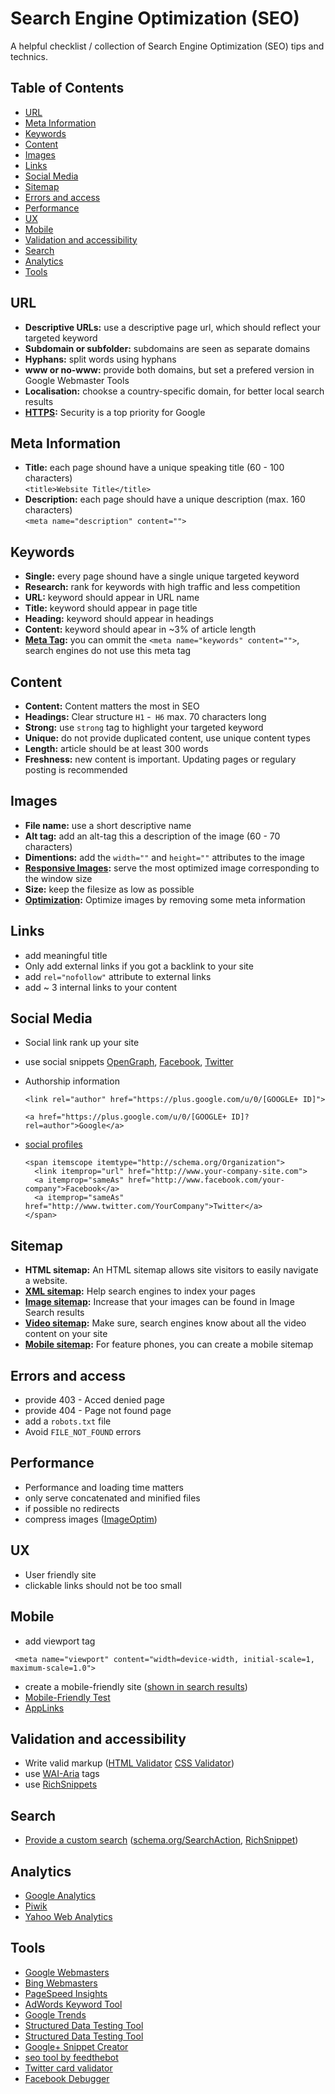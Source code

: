 # Search Engine Optimization (SEO)
A helpful checklist / collection of Search Engine Optimization (SEO) tips and technics.

## Table of Contents
* [URL](#url)
* [Meta Information](#meta-information)
* [Keywords](#keywords)
* [Content](#content)
* [Images](#images)
* [Links](#links)
* [Social Media](#social-media)
* [Sitemap](#sitemap)
* [Errors and access](#errors-and-access)
* [Performance](#performance)
* [UX](#ux)
* [Mobile](#mobile)
* [Validation and accessibility](#Validation-and-accessibility)
* [Search](#search)
* [Analytics](#analytics)
* [Tools](#tools)

## URL
* **Descriptive URLs:** use a descriptive page url, which should reflect your targeted keyword
* **Subdomain or subfolder:** subdomains are seen as separate domains
* **Hyphans:** split words using hyphans
* **www or no-www:** provide both domains, but set a prefered version in Google Webmaster Tools
* **Localisation:** chookse a country-specific domain, for better local search results
* **[HTTPS](http://googlewebmastercentral.blogspot.be/2014/08/https-as-ranking-signal.html):** Security is a top priority for Google

## Meta Information
* **Title:** each page shound have a unique speaking title (60 - 100 characters)  
`<title>Website Title</title>`
* **Description:** each page should have a unique description (max. 160 characters)  
`<meta name="description" content="">`

## Keywords
* **Single:** every page shound have a single unique targeted keyword
* **Research:** rank for keywords with high traffic and less competition
* **URL:** keyword should appear in URL name
* **Title:** keyword should appear in page title
* **Heading:** keyword should appear in headings
* **Content:** keyword should apear in ~3% of article length
* **[Meta Tag](https://www.youtube.com/watch?v=jK7IPbnmvVU):** you can ommit the `<meta name="keywords" content="">`, search engines do not use this meta tag

## Content
* **Content:** Content matters the most in SEO
* **Headings:** Clear structure `H1` -` H6` max. 70 characters long
* **Strong:** use `strong` tag to highlight your targeted keyword
* **Unique:** do not provide duplicated content, use unique content types
* **Length:** article should be at least 300 words
* **Freshness:** new content is important. Updating pages or regulary posting is recommended

## Images
* **File name:** use a short descriptive name
* **Alt tag:** add an alt-tag this a description of the image (60 - 70 characters)
* **Dimentions:** add the `width=""` and `height=""` attributes to the image
* **[Responsive Images](http://www.w3.org/TR/html-picture-element/):** serve the most optimized image corresponding to the window size
* **Size:** keep the filesize as low as possible
* **[Optimization](https://imageoptim.com/):** Optimize images by removing some meta information

## Links
* add meaningful title
* Only add external links if you got a backlink to your site
* add `rel="nofollow"` attribute to external links
* add ~ 3 internal links to your content

## Social Media
* Social link rank up your site
* use social snippets [OpenGraph](http://ogp.me/), [Facebook](https://developers.facebook.com/docs/sharing/best-practices), [Twitter](https://dev.twitter.com/cards/getting-started)
* Authorship information

  `<link rel="author" href="https://plus.google.com/u/0/[GOOGLE+ ID]">`

  `<a href="https://plus.google.com/u/0/[GOOGLE+ ID]?rel=author">Google</a>`
* [social profiles](https://developers.google.com/webmasters/structured-data/customize/social-profiles)

  ```
  <span itemscope itemtype="http://schema.org/Organization">
    <link itemprop="url" href="http://www.your-company-site.com">
    <a itemprop="sameAs" href="http://www.facebook.com/your-company">Facebook</a>
    <a itemprop="sameAs" href="http://www.twitter.com/YourCompany">Twitter</a>
  </span>
  ```

## Sitemap
* **HTML sitemap:** An HTML sitemap allows site visitors to easily navigate a website.
* **[XML sitemap](https://support.google.com/webmasters/answer/183668):** Help search engines to index your pages
* **[Image sitemap](https://support.google.com/webmasters/answer/178636):** Increase that your images can be found in Image Search results
* **[Video sitemap](https://support.google.com/webmasters/answer/80471):** Make sure, search engines know about all the video content on your site
* **[Mobile sitemap](https://support.google.com/webmasters/answer/6082207):** For feature phones, you can create a mobile sitemap

## Errors and access
* provide 403 - Acced denied page
* provide 404 - Page not found page
* add a `robots.txt` file
* Avoid `FILE_NOT_FOUND` errors

## Performance
* Performance and loading time matters
* only serve concatenated and minified files
* if possible no redirects
* compress images ([ImageOptim](https://imageoptim.com/))

## UX
* User friendly site
* clickable links should not be too small

## Mobile
* add viewport tag

```
 <meta name="viewport" content="width=device-width, initial-scale=1, maximum-scale=1.0">
 ```

* create a mobile-friendly site ([shown in search results](http://googlewebmastercentral.blogspot.be/2014/11/helping-users-find-mobile-friendly-pages.html))
* [Mobile-Friendly Test](https://www.google.com/webmasters/tools/mobile-friendly/)
* [AppLinks](http://applinks.org/documentation/)

## Validation and accessibility
* Write valid markup ([HTML Validator](http://validator.w3.org/) [CSS Validator](http://jigsaw.w3.org/css-validator/))
* use [WAI-Aria](http://www.w3.org/TR/wai-aria/) tags
* use [RichSnippets](http://schema.org/)

## Search
* [Provide a custom search](https://developers.google.com/custom-search/) ([schema.org/SearchAction](http://schema.org/SearchAction), [RichSnippet](https://developers.google.com/webmasters/richsnippets/sitelinkssearch?utm_source=wmc-blog&utm_medium=direct-referral&utm_campaign=sitelinks-searchbox))

## Analytics
* [Google Analytics](http://www.google.com/analytics/)
* [Piwik](http://piwik.org/)
* [Yahoo Web Analytics]( (web.analytics.yahoo.com))

## Tools
* [Google Webmasters](https://www.google.com/webmasters/)
* [Bing Webmasters](http://www.bing.com/toolbox/webmaster)
* [PageSpeed Insights](https://developers.google.com/speed/pagespeed/insights/)
* [AdWords Keyword Tool](https://adwords.google.com/KeywordPlanner)
* [Google Trends](http://www.google.com/trends/)
* [Structured Data Testing Tool](http://www.google.com/webmasters/tools/richsnippets)
* [Structured Data Testing Tool](https://developers.google.com/structured-data/testing-tool/)
* [Google+ Snippet Creator](https://developers.google.com/+/web/snippet/)
* [seo tool by feedthebot](http://www.feedthebot.com/tools/)
* [Twitter card validator](https://cards-dev.twitter.com/validator)
* [Facebook Debugger](https://developers.facebook.com/tools/debug)
